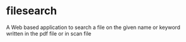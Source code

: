 # filesearch
A Web based application to search a file on the given name or keyword written in the pdf file or in scan file
